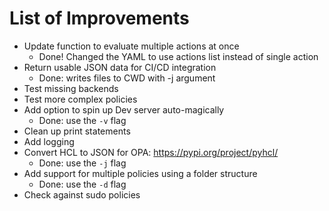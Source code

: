 # List of Improvements

* Update function to evaluate multiple actions at once
  * Done! Changed the YAML to use actions list instead of single action
* Return usable JSON data for CI/CD integration
  * Done: writes files to CWD with -j argument
* Test missing backends
* Test more complex policies
* Add option to spin up Dev server auto-magically
  * Done: use the `-v` flag
* Clean up print statements
* Add logging
* Convert HCL to JSON for OPA: https://pypi.org/project/pyhcl/
  * Done: use the `-j` flag
* Add support for multiple policies using a folder structure
  * Done: use the `-d` flag
* Check against sudo policies
